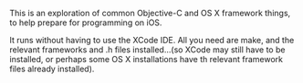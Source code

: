 
This is an exploration of common Objective-C and OS X framework
things, to help prepare for programming on iOS.

It runs without having to use the XCode IDE. All you need are make,
and the relevant frameworks and .h files installed...(so XCode
may still have to be installed, or perhaps some OS X installations
have th relevant framework files already installed).

